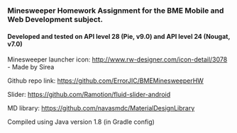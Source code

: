 ### Minesweeper Homework Assignment for the BME Mobile and Web Development subject.

#### Developed and tested on API level 28 (Pie, v9.0) and API level 24 (Nougat, v7.0)

Minesweeper launcher icon: http://www.rw-designer.com/icon-detail/3078 - Made by Sirea

Github repo link: https://github.com/ErrorJIC/BMEMinesweeperHW

Slider: https://github.com/Ramotion/fluid-slider-android

MD library: https://github.com/navasmdc/MaterialDesignLibrary

Compiled using Java version 1.8 (in Gradle config)
